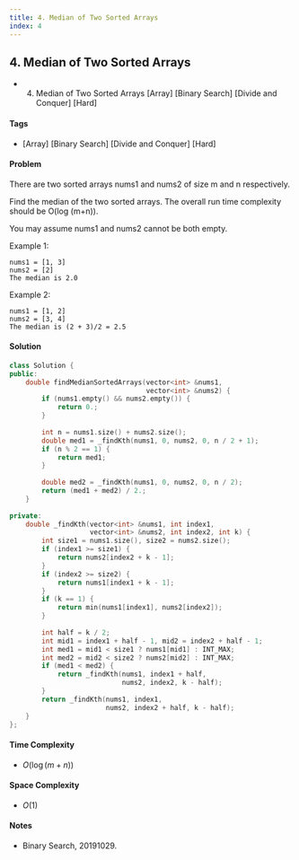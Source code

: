 ```yaml
---
title: 4. Median of Two Sorted Arrays
index: 4
---
```


## 4. Median of Two Sorted Arrays
- 4. Median of Two Sorted Arrays [Array] [Binary Search] [Divide and Conquer] [Hard]

#### Tags
 - [Array] [Binary Search] [Divide and Conquer] [Hard]

#### Problem
There are two sorted arrays nums1 and nums2 of size m and n respectively.

Find the median of the two sorted arrays. The overall run time complexity should be O(log (m+n)).

You may assume nums1 and nums2 cannot be both empty.

Example 1:

    nums1 = [1, 3]
    nums2 = [2]
    The median is 2.0

Example 2:

    nums1 = [1, 2]
    nums2 = [3, 4]
    The median is (2 + 3)/2 = 2.5

#### Solution
``` C++
class Solution {
public:
    double findMedianSortedArrays(vector<int> &nums1, 
                                  vector<int> &nums2) {
        if (nums1.empty() && nums2.empty()) {
            return 0.;
        }
        
        int n = nums1.size() + nums2.size();
        double med1 = _findKth(nums1, 0, nums2, 0, n / 2 + 1);
        if (n % 2 == 1) {
            return med1;
        }
        
        double med2 = _findKth(nums1, 0, nums2, 0, n / 2);
        return (med1 + med2) / 2.;
    }
    
private:
    double _findKth(vector<int> &nums1, int index1, 
                    vector<int> &nums2, int index2, int k) {
        int size1 = nums1.size(), size2 = nums2.size();
        if (index1 >= size1) {
            return nums2[index2 + k - 1];
        }
        if (index2 >= size2) {
            return nums1[index1 + k - 1];
        }
        if (k == 1) {
            return min(nums1[index1], nums2[index2]);
        }
        
        int half = k / 2;
        int mid1 = index1 + half - 1, mid2 = index2 + half - 1;
        int med1 = mid1 < size1 ? nums1[mid1] : INT_MAX;
        int med2 = mid2 < size2 ? nums2[mid2] : INT_MAX;
        if (med1 < med2) {
            return _findKth(nums1, index1 + half, 
                            nums2, index2, k - half);
        }
        return _findKth(nums1, index1, 
                        nums2, index2 + half, k - half);
    }
};
```

#### Time Complexity
- $O(\log(m + n))$

#### Space Complexity
- $O(1)$

#### Notes
- Binary Search, 20191029.
